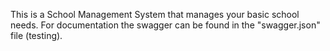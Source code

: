 This is a School Management System that manages your basic school needs. For documentation the swagger can be found in the "swagger.json" file (testing).